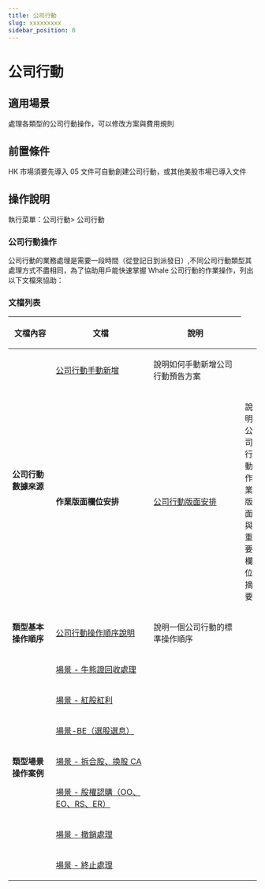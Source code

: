 ```yaml
---
title: 公司行動
slug: xxxxxxxxx
sidebar_position: 0
---
```



# 公司行動

## 適用場景

處理各類型的公司行動操作，可以修改方案與費用規則

## 前置條件

HK 市場須要先導入 05 文件可自動創建公司行動，或其他美股市場已導入文件

## 操作說明

執行菜單：公司行動&gt; 公司行動

### 公司行動操作

公司行動的業務處理是需要一段時間（從登記日到派發日）,不同公司行動類型其處理方式不盡相同，為了協助用戶能快速掌握 Whale 公司行動的作業操作，列出以下文檔來協助：

### 文檔列表

<table header_row="1">
<colgroup>
<col width="157"/>
<col width="350"/>
<col width="371"/>
</colgroup>
<thead>
<tr>
<th><p>文檔內容</p></th><th><p>文檔</p></th><th><p>說明</p></th></tr>
</thead>
<tbody>
<tr>
<td rowspan="2"><p><strong>公司行動數據來源</strong></p></td><td><p><a href="/Yg5Dwtk30isnqBkNmbscxSK4nme)</p></td></tr>
<tr>
<td><p><a href="/PjI5wER20ic3VDkLX6ccjqv3nAh">公司行動手動新增</a> </p></td><td><p>說明如何手動新增公司行動預告方案</p></td></tr>
<tr>
<td><p><strong>作業版面欄位安排</strong></p></td><td><p><a href="/KnNFw9Wx5i70pIkVPPPcHUGynDh">公司行動版面安排</a> </p></td><td><p>說明公司行動作業版面與重要欄位摘要</p></td></tr>
<tr>
<td><p><strong>類型基本操作順序</strong></p></td><td><p><a href="/KayawFlkwim5vWkrePgcs7n4n6b">公司行動操作順序說明</a> </p></td><td><p>說明一個公司行動的標準操作順序</p></td></tr>
<tr>
<td rowspan="8"><p><strong>類型場景操作案例</strong></p></td><td><p><a href="/Jo0aw17Meiih1RkxxnVcRLmjnpf">場景 - 牛熊證回收處理</a> </p></td><td></td></tr>
<tr>
<td><p><a href="/EBhJwi7B3iK621kqa8LclF5Nnsc)</a> </p></td><td></td></tr>
<tr>
<td><p><a href="/VkDUwdaYkicQvQkg2wFcdIzlnkw">場景 - 紅股紅利</a> </p></td><td></td></tr>
<tr>
<td><p><a href="/IqGFwbDgIihU8VkIXMfcveK8nRg">場景-BE（選股選息）</a> </p></td><td></td></tr>
<tr>
<td><p><a href="/S2low898GirK4jk39wacQ2p0nNg">場景 - 拆合股、换股 CA</a> </p></td><td></td></tr>
<tr>
<td><p><a href="/AfizwptfriDumhkqPwbcW0rknhc">場景 - 股權認購（OO、EO、RS、ER）</a> </p></td><td></td></tr>
<tr>
<td><p><a href="/YIo1wfqami1f5bkSZ6wcz3w2ndf">場景 - 撤銷處理</a> </p></td><td></td></tr>
<tr>
<td><p><a href="/SmQ8wH0Pci8rTRkfdJ9cDs3PnAe">場景 - 終止處理</a> </p></td><td></td></tr>
</tbody>
</table>


